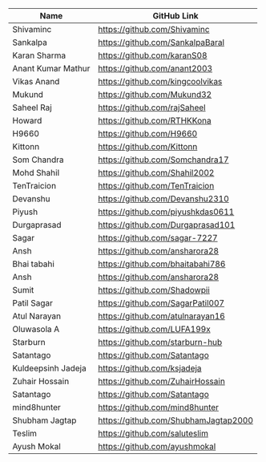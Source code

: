 | Name         | GitHub Link                     |
| ------------ | ------------------------------- |
| Shivaminc    | https://github.com/Shivaminc    |
| Sankalpa     | https://github.com/SankalpaBaral |
|Karan Sharma | https://github.com/karanS08 |
| Anant Kumar Mathur| https://github.com/anant2003 |
| Vikas Anand | https://github.com/kingcoolvikas |
| Mukund      | https://github.com/Mukund32 |
| Saheel Raj  | https://github.com/rajSaheel |
| Howard | https://github.com/RTHKKona |
| H9660 | https://github.com/H9660 |
| Kittonn | https://github.com/Kittonn |
| Som Chandra | https://github.com/Somchandra17 |
| Mohd Shahil | https://github.com/Shahil2002 |
| TenTraicion | https://github.com/TenTraicion |
| Devanshu    | https://github.com/Devanshu2310 |
| Piyush | https://github.com/piyushkdas0611 | 
| Durgaprasad | https://github.com/Durgaprasad101 |
| Sagar       | https://github.com/sagar-7227   |
| Ansh        | https://github.com/ansharora28 |
| Bhai tabahi | https://github.com/bhaitabahi786 |
| Ansh        | https://github.com/ansharora28|
| Sumit       | https://github.com/Shadowpii |
| Patil Sagar | https://github.com/SagarPatil007 |
| Atul Narayan | https://github.com/atulnarayan16|
| Oluwasola A | https://github.com/LUFA199x |
| Starburn | https://github.com/starburn-hub |
| Satantago | https://github.com/Satantago |
| Kuldeepsinh Jadeja | https://github.com/ksjadeja |
| Zuhair Hossain | https://github.com/ZuhairHossain |
| Satantago | https://github.com/Satantago  |
| mind8hunter | https://github.com/mind8hunter |
| Shubham Jagtap | https://github.com/ShubhamJagtap2000 |
| Teslim | https://github.com/saluteslim |
| Ayush Mokal | https://github.com/ayushmokal 

